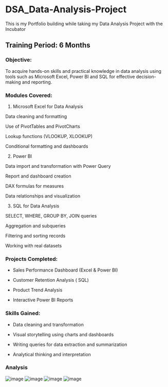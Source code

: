 # DSA_Data-Analysis-Project

This is my Portfolio building while taking my Data Analysis Project with the Incubator


## Training Period:  6 Months


### Objective:

To acquire hands-on skills and practical knowledge in data analysis using tools such as Microsoft Excel, Power BI and SQL for effective decision-making and reporting.


### Modules Covered:

1. Microsoft Excel for Data Analysis

Data cleaning and formatting

Use of PivotTables and PivotCharts

Lookup functions (VLOOKUP, XLOOKUP)

Conditional formatting and dashboards



2. Power BI

Data import and transformation with Power Query

Report and dashboard creation

DAX formulas for measures

Data relationships and visualization


3. SQL for Data Analysis

SELECT, WHERE, GROUP BY, JOIN queries

Aggregation and subqueries

Filtering and sorting records

Working with real datasets




### Projects Completed:

- Sales Performance Dashboard (Excel & Power BI)

- Customer Retention Analysis ( SQL)

- Product Trend Analysis

- Interactive Power BI Reports




### Skills Gained:

- Data cleaning and transformation

- Visual storytelling using charts and dashboards

- Writing queries for data extraction and summarization

- Analytical thinking and interpretation


### Analysis 

![image](https://github.com/user-attachments/assets/80bbea88-809a-46c3-99f3-da52e426e173)
![image](https://github.com/user-attachments/assets/bf4b2893-a491-40c5-812d-f49defbd5118)
![image](https://github.com/user-attachments/assets/9122eb37-936b-44be-a33e-97e34efabb78)
![image](https://github.com/user-attachments/assets/929313ae-0d25-4ecb-ae22-ce48bc234065)



